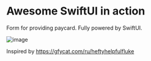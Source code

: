 # Awesome SwiftUI in action

Form for providing paycard. Fully powered by SwiftUI.

![image](https://j.gifs.com/K1ArGz.gif)

Inspired by https://gfycat.com/ru/heftyhelpfulfluke
